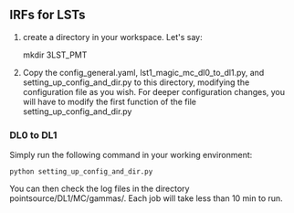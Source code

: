 ## IRFs for LSTs

1) create a directory in your workspace. Let's say:
   
   mkdir 3LST_PMT

2) Copy the config_general.yaml, lst1_magic_mc_dl0_to_dl1.py, and setting_up_config_and_dir.py to this directory, modifying the configuration file as you wish. For deeper configuration changes, you will have to modify the first function of the file setting_up_config_and_dir.py

### DL0 to DL1

Simply run the following command in your working environment:

```
python setting_up_config_and_dir.py
```

You can then check the log files in the directory pointsource/DL1/MC/gammas/. Each job will take less than 10 min to run.

